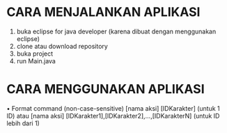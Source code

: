 # CARA MENJALANKAN APLIKASI
1. buka eclipse for java developer (karena dibuat dengan menggunakan eclipse)
2. clone atau download repository
3. buka project
4. run Main.java

# CARA MENGGUNAKAN APLIKASI
•	Format command (non-case-sensitive)
[nama aksi] [IDKarakter] (untuk 1 ID) 
atau
[nama aksi] [IDKarakter1],[IDKarakter2],…,[IDKarakterN] (untuk ID lebih dari 1)

